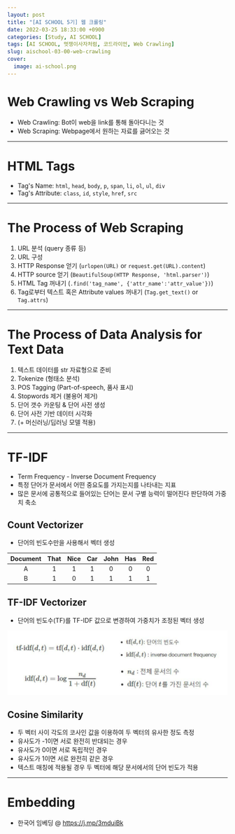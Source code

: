 ```yaml
---
layout: post
title: "[AI SCHOOL 5기] 웹 크롤링"
date: 2022-03-25 18:33:00 +0900
categories: [Study, AI SCHOOL]
tags: [AI SCHOOL, 멋쟁이사자처럼, 코드라이언, Web Crawling]
slug: aischool-03-00-web-crawling
cover:
  image: ai-school.png
---
```


# Web Crawling vs Web Scraping
- Web Crawling: Bot이 web을 link를 통해 돌아다니는 것
- Web Scraping: Webpage에서 원하는 자료를 긇어오는 것

---

# HTML Tags
- Tag's Name: `html`, `head`, `body`, `p`, `span`, `li`, `ol`, `ul`, `div`
- Tag's Attribute: `class`, `id`, `style`, `href`, `src`

---

# The Process of Web Scraping
1. URL 분석 (query 종류 등)
2. URL 구성
3. HTTP Response 얻기 (`urlopen(URL)` or `request.get(URL).content`)
4. HTTP source 얻기 (`BeautifulSoup(HTTP Response, 'html.parser')`)
5. HTML Tag 꺼내기 (`.find('tag_name', {'attr_name':'attr_value'})`)
6. Tag로부터 텍스트 혹은 Attribute values 꺼내기 (`Tag.get_text()` or `Tag.attrs`)

---

# The Process of Data Analysis for Text Data
1. 텍스트 데이터를 str 자료형으로 준비
2. Tokenize (형태소 분석)
3. POS Tagging (Part-of-speech, 품사 표시)
4. Stopwords 제거 (불용어 제거)
5. 단어 갯수 카운팅 & 단어 사전 생성
6. 단어 사전 기반 데이터 시각화
7. (+ 머신러닝/딥러닝 모델 적용)

---

# TF-IDF
- Term Frequency - Inverse Document Frequency
- 특정 단어가 문서에서 어떤 중요도를 가지는지를 나타내는 지표
- 많은 문서에 공통적으로 들어있는 단어는 문서 구별 능력이 떨어진다 판단하여 가중치 축소

## Count Vectorizer
- 단어의 빈도수만을 사용해서 벡터 생성

|Document|That|Nice|Car|John|Has|Red|
|:------:|:--:|:--:|:-:|:--:|:-:|:-:|
|A|1|1|1|0|0|0|
|B|1|0|1|1|1|1|

## TF-IDF Vectorizer
- 단어의 빈도수(TF)를 TF-IDF 값으로 변경하여 가중치가 조정된 벡터 생성

![tf-idf-fomular](https://github.com/minyeamer/til/blob/main/.media/activities/ai-school/03-web-crawling/00-web-crawling/tf-idf-fomular.png?raw=true)

## Cosine Similarity
- 두 벡터 사이 각도의 코사인 값을 이용하여 두 벡터의 유사한 정도 측정
- 유사도가 -1이면 서로 완전히 반대되는 경우
- 유사도가 0이면 서로 독립적인 경우
- 유사도가 1이면 서로 완전히 같은 경우
- 텍스트 매칭에 적용될 경우 두 벡터에 해당 문서에서의 단어 빈도가 적용

---

# Embedding
- 한국어 임베딩 @ https://j.mp/3mduiBk